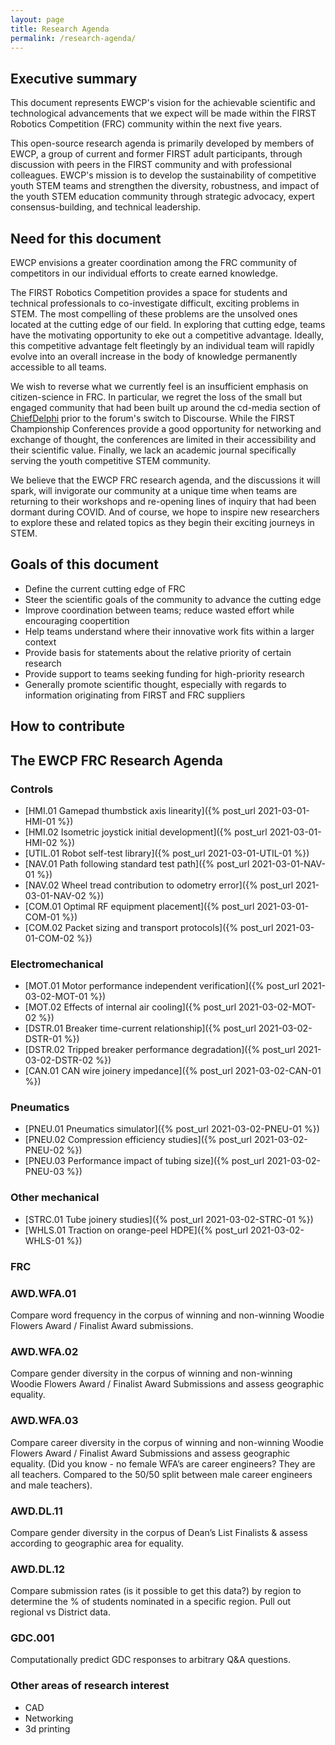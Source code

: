 ```yaml
---
layout: page
title: Research Agenda
permalink: /research-agenda/
---
```


## Executive summary
This document represents EWCP's vision for the achievable scientific and technological advancements that we expect will be made within the FIRST Robotics Competition (FRC) community within the next five years.

This open-source research agenda is primarily developed by members of EWCP, a group of current and former FIRST adult participants, through discussion with peers in the FIRST community and with professional colleagues. EWCP's mission is to develop the sustainability of competitive youth STEM teams and strengthen the diversity, robustness, and impact of the youth STEM education community through strategic advocacy, expert consensus-building, and technical leadership.

## Need for this document
EWCP envisions a greater coordination among the FRC community of competitors in our individual efforts to create earned knowledge.

The FIRST Robotics Competition provides a space for students and technical professionals to co-investigate difficult, exciting problems in STEM. The most compelling of these problems are the unsolved ones located at the cutting edge of our field. In exploring that cutting edge, teams have the motivating opportunity to eke out a competitive advantage. Ideally, this competitive advantage felt fleetingly by an individual team will rapidly evolve into an overall increase in the body of knowledge permanently accessible to all teams.

We wish to reverse what we currently feel is an insufficient emphasis on citizen-science in FRC. In particular, we regret the loss of the small but engaged community that had been built up around the cd-media section of [ChiefDelphi](https://www.chiefdelphi.com/) prior to the forum's switch to Discourse. While the FIRST Championship Conferences provide a good opportunity for networking and exchange of thought, the conferences are limited in their accessibility and their scientific value. Finally, we lack an academic journal specifically serving the youth competitive STEM community.

We believe that the EWCP FRC research agenda, and the discussions it will spark, will invigorate our community at a unique time when teams are returning to their workshops and re-opening lines of inquiry that had been dormant during COVID. And of course, we hope to inspire new researchers to explore these and related topics as they begin their exciting journeys in STEM.

## Goals of this document
- Define the current cutting edge of FRC
- Steer the scientific goals of the community to advance the cutting edge
- Improve coordination between teams; reduce wasted effort while encouraging coopertition
- Help teams understand where their innovative work fits within a larger context
- Provide basis for statements about the relative priority of certain research
- Provide support to teams seeking funding for high-priority research
- Generally promote scientific thought, especially with regards to information originating from FIRST and FRC suppliers

## How to contribute

## The EWCP FRC Research Agenda

### Controls
- [HMI.01 Gamepad thumbstick axis linearity]({% post_url 2021-03-01-HMI-01 %})
- [HMI.02 Isometric joystick initial development]({% post_url 2021-03-01-HMI-02 %})
- [UTIL.01 Robot self-test library]({% post_url 2021-03-01-UTIL-01 %})
- [NAV.01 Path following standard test path]({% post_url 2021-03-01-NAV-01 %})
- [NAV.02 Wheel tread contribution to odometry error]({% post_url 2021-03-01-NAV-02 %})
- [COM.01 Optimal RF equipment placement]({% post_url 2021-03-01-COM-01 %})
- [COM.02 Packet sizing and transport protocols]({% post_url 2021-03-01-COM-02 %})

### Electromechanical
- [MOT.01 Motor performance independent verification]({% post_url 2021-03-02-MOT-01 %})
- [MOT.02 Effects of internal air cooling]({% post_url 2021-03-02-MOT-02 %})
- [DSTR.01 Breaker time-current relationship]({% post_url 2021-03-02-DSTR-01 %})
- [DSTR.02 Tripped breaker performance degradation]({% post_url 2021-03-02-DSTR-02 %})
- [CAN.01 CAN wire joinery impedance]({% post_url 2021-03-02-CAN-01 %})

### Pneumatics
- [PNEU.01 Pneumatics simulator]({% post_url 2021-03-02-PNEU-01 %})
- [PNEU.02 Compression efficiency studies]({% post_url 2021-03-02-PNEU-02 %})
- [PNEU.03 Performance impact of tubing size]({% post_url 2021-03-02-PNEU-03 %})

### Other mechanical
- [STRC.01 Tube joinery studies]({% post_url 2021-03-02-STRC-01 %})
- [WHLS.01 Traction on orange-peel HDPE]({% post_url 2021-03-02-WHLS-01 %})

### FRC
### AWD.WFA.01
Compare word frequency in the corpus of winning and non-winning Woodie Flowers Award / Finalist Award submissions.

### AWD.WFA.02
Compare gender diversity in the corpus of winning and non-winning Woodie Flowers Award / Finalist Award Submissions and assess geographic equality. 

### AWD.WFA.03
Compare career diversity in the corpus of winning and non-winning Woodie Flowers Award / Finalist Award Submissions and assess geographic equality. 
(Did you know - no female WFA’s are career engineers? They are all teachers. Compared to the 50/50 split between male career engineers and male teachers). 

### AWD.DL.11
Compare gender diversity in the corpus of Dean’s List Finalists & assess according to geographic area for equality. 

### AWD.DL.12
Compare submission rates (is it possible to get this data?) by region to determine the % of students nominated in a specific region. 
Pull out regional vs District data.

### GDC.001
Computationally predict GDC responses to arbitrary Q&A questions.

### Other areas of research interest
- CAD
- Networking
- 3d printing
